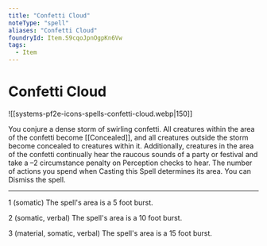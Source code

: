 ```yaml
---
title: "Confetti Cloud"
noteType: "spell"
aliases: "Confetti Cloud"
foundryId: Item.S9cqoJpnOgpKn6Vw
tags:
  - Item
---
```


# Confetti Cloud
![[systems-pf2e-icons-spells-confetti-cloud.webp|150]]

You conjure a dense storm of swirling confetti. All creatures within the area of the confetti become [[Concealed]], and all creatures outside the storm become concealed to creatures within it. Additionally, creatures in the area of the confetti continually hear the raucous sounds of a party or festival and take a –2 circumstance penalty on Perception checks to hear. The number of actions you spend when Casting this Spell determines its area. You can Dismiss the spell.

* * *

1 (somatic) The spell's area is a 5 foot burst.

2 (somatic, verbal) The spell's area is a 10 foot burst.

3 (material, somatic, verbal) The spell's area is a 15 foot burst.
